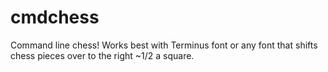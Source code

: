 cmdchess
========

Command line chess!
Works best with Terminus font or any font that shifts chess pieces over to the right
~1/2 a square.
